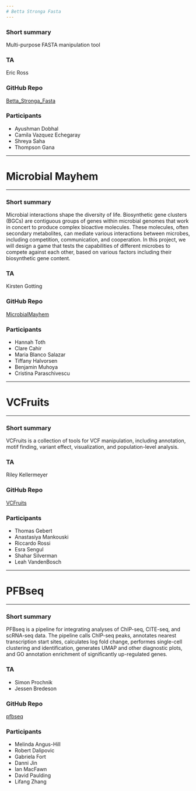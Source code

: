 ```yaml
---
# Betta Stronga Fasta
---
```


### Short summary
Multi-purpose FASTA manipulation tool

### TA
Eric Ross

### GitHub Repo
[Betta_Stronga_Fasta](https://github.com/CamiVazEche/BETTA_STRONGA_FASTA)

### Participants  
 - Ayushman Dobhal
 - Camila Vazquez Echegaray
 - Shreya Saha
 - Thompson Gana


---
# Microbial Mayhem
---

### Short summary

Microbial interactions shape the diversity of life. Biosynthetic gene clusters (BGCs) are
contiguous groups of genes within microbial genomes that work in concert to produce
complex bioactive molecules. These molecules, often secondary metabolites, can mediate
various interactions between microbes, including competition, communication, and
cooperation. In this project, we will design a game that tests the capabilities of different
microbes to compete against each other, based on various factors including their
biosynthetic gene content. 

### TA
Kirsten Gotting  

### GitHub Repo
[MicrobialMayhem](https://github.com/htoth99/MicrobialMayhem)

### Participants  
 - Hannah Toth
 - Clare Cahir
 - Maria Blanco Salazar
 - Tiffany Halvorsen
 - Benjamin Muhoya
 - Cristina Paraschivescu


---
# VCFruits
---

### Short summary
VCFruits is a collection of tools for VCF manipulation, including annotation, motif finding, variant effect, visualization, and population-level analysis. 

### TA
Riley Kellermeyer

### GitHub Repo
[VCFruits](https://github.com/rikellermeyer/VCFruits)

### Participants  
 - Thomas Gebert
 - Anastasiya Mankouski
 - Riccardo Rossi
 - Esra Sengul
 - Shahar Silverman
 - Leah VandenBosch

---
# PFBseq
---

### Short summary
PFBseq is a pipeline for integrating analyses of ChIP-seq, CITE-seq, and scRNA-seq data. The pipeline calls ChIP-seq peaks, annotates nearest transcription start sites, calculates log fold change, performes single-cell clustering and identification, generates UMAP and other diagnostic plots, and GO annotation enrichment of significantly up-regulated genes.

### TA
- Simon Prochnik
- Jessen Bredeson

### GitHub Repo
[pfbseq](https://github.com/procho/pfbseq)

### Participants  
 - Melinda Angus-Hill
 - Robert Dalipovic
 - Gabriela Fort
 - Danni Jin
 - Ian MacFawn
 - David Paulding
 - Lifang Zhang
